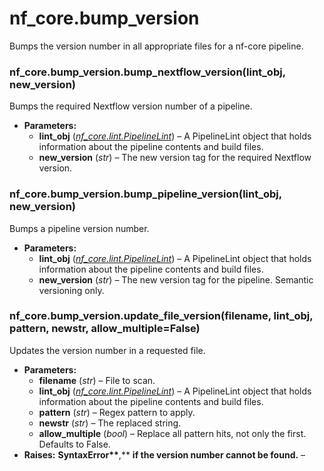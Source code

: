 # nf_core.bump_version

Bumps the version number in all appropriate files for
a nf-core pipeline.

### nf_core.bump_version.bump_nextflow_version(lint_obj, new_version)

Bumps the required Nextflow version number of a pipeline.

- **Parameters:**
  - **lint_obj** ([_nf_core.lint.PipelineLint_](lint.md#nf_core.lint.PipelineLint)) – A PipelineLint object that holds information
    about the pipeline contents and build files.
  - **new_version** (_str_) – The new version tag for the required Nextflow version.

### nf_core.bump_version.bump_pipeline_version(lint_obj, new_version)

Bumps a pipeline version number.

- **Parameters:**
  - **lint_obj** ([_nf_core.lint.PipelineLint_](lint.md#nf_core.lint.PipelineLint)) – A PipelineLint object that holds information
    about the pipeline contents and build files.
  - **new_version** (_str_) – The new version tag for the pipeline. Semantic versioning only.

### nf_core.bump_version.update_file_version(filename, lint_obj, pattern, newstr, allow_multiple=False)

Updates the version number in a requested file.

- **Parameters:**
  - **filename** (_str_) – File to scan.
  - **lint_obj** ([_nf_core.lint.PipelineLint_](lint.md#nf_core.lint.PipelineLint)) – A PipelineLint object that holds information
    about the pipeline contents and build files.
  - **pattern** (_str_) – Regex pattern to apply.
  - **newstr** (_str_) – The replaced string.
  - **allow_multiple** (_bool_) – Replace all pattern hits, not only the first. Defaults to False.
- **Raises:**
  **SyntaxError\*\***,\*\* **if the version number cannot be found.** –
